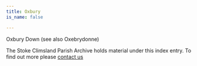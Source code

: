 ```yaml
---
title: Oxbury
is_name: false

---
```


Oxbury Down (see also Oxebrydonne)


The Stoke Climsland Parish Archive holds material under this index entry. To find out more please [contact us](/contact/)
